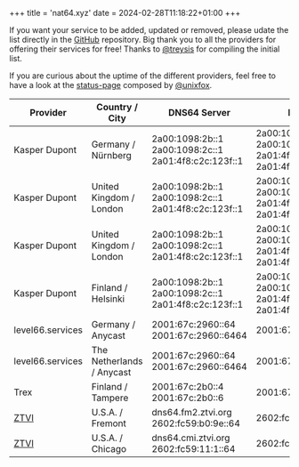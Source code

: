 +++
title = 'nat64.xyz'
date = 2024-02-28T11:18:22+01:00
+++

If you want your service to be added, updated or removed, please udate the list directly in the [GitHub](https://github.com/level66network/nat64.xyz) repository.
Big thank you to all the providers for offering their services for free! Thanks to [@treysis](https://twitter.com/treysis) for compiling the initial list.

If you are curious about the uptime of the different providers, feel free to have a look at the [status-page](https://stats.uptimerobot.com/GQ5RyTJLKZ) composed by [@unixfox](https://twitter.com/unixf0x).

| Provider | Country / City | DNS64 Server | NAT64 Prefix | DoH | DoT | Remarks |
|---|---|---|---|---|---| --- |
| Kasper Dupont | Germany / Nürnberg | 2a00:1098:2b::1<br/>2a00:1098:2c::1<br/>2a01:4f8:c2c:123f::1 | 2a00:1098:2b::/96<br/>2a00:1098:2c:1::/96<br/>2a01:4f8:c2c:123f:64::/96<br/>2a01:4f9:c010:3f02:64::/96 |  | dot.nat64.dk | |
| Kasper Dupont | United Kingdom / London | 2a00:1098:2b::1<br/>2a00:1098:2c::1<br/>2a01:4f8:c2c:123f::1 | 2a00:1098:2b::/96<br/>2a00:1098:2c:1::/96<br/>2a01:4f8:c2c:123f:64::/96<br/>2a01:4f9:c010:3f02:64::/96 | | dot.nat64.dk | |
| Kasper Dupont | United Kingdom / London | 2a00:1098:2b::1<br/>2a00:1098:2c::1<br/>2a01:4f8:c2c:123f::1 | 2a00:1098:2b::/96<br/>2a00:1098:2c:1::/96<br/>2a01:4f8:c2c:123f:64::/96<br/>2a01:4f9:c010:3f02:64::/96 | | dot.nat64.dk | |
| Kasper Dupont | Finland / Helsinki | 2a00:1098:2b::1<br/>2a00:1098:2c::1<br/>2a01:4f8:c2c:123f::1 | 2a00:1098:2b::/96<br/>2a00:1098:2c:1::/96<br/>2a01:4f8:c2c:123f:64::/96<br/>2a01:4f9:c010:3f02:64::/96 | | dot.nat64.dk | |
| level66.services | Germany / Anycast | 2001:67c:2960::64<br/>2001:67c:2960::6464 | 2001:67c:2960:6464::/96 | | | |
| level66.services | The Netherlands / Anycast | 2001:67c:2960::64<br/>2001:67c:2960::6464 | 2001:67c:2960:6464::/96 | | | |
| Trex | Finland / Tampere | 2001:67c:2b0::4<br/>2001:67c:2b0::6 | 2001:67c:2b0:db32:0:1::/96 | | | |
| [ZTVI](https://www.ztvi.org) | U.S.A. / Fremont |  dns64.fm2.ztvi.org<br/> 2602:fc59:b0:9e::64 | 2602:fc59:b0:64::/96 | | | |
| [ZTVI](https://www.ztvi.org) | U.S.A. / Chicago | dns64.cmi.ztvi.org<br/>2602:fc59:11:1::64 | 2602:fc59:11:64::/96 | | | |
